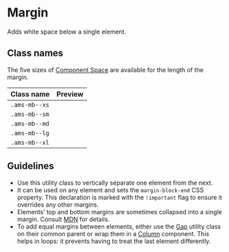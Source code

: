 <!-- @license CC0-1.0 -->

# Margin

Adds white space below a single element.

## Class names

The five sizes of [Component Space](/docs/foundation-design-tokens-space--docs) are available for the length of the margin.

| Class name    | Preview                                                                                      |
| ------------- | -------------------------------------------------------------------------------------------- |
| `.ams-mb--xs` | <div className="ams-docs-token-preview--space" style="inline-size: var(--ams-margin-xs);" /> |
| `.ams-mb--sm` | <div className="ams-docs-token-preview--space" style="inline-size: var(--ams-margin-sm);" /> |
| `.ams-mb--md` | <div className="ams-docs-token-preview--space" style="inline-size: var(--ams-margin-md);" /> |
| `.ams-mb--lg` | <div className="ams-docs-token-preview--space" style="inline-size: var(--ams-margin-lg);" /> |
| `.ams-mb--xl` | <div className="ams-docs-token-preview--space" style="inline-size: var(--ams-margin-xl);" /> |

## Guidelines

- Use this utility class to vertically separate one element from the next.
- It can be used on any element and sets the `margin-block-end` CSS property. This declaration is marked with the `!important` flag to ensure it overrides any other margins.
- Elements’ top and bottom margins are sometimes collapsed into a single margin. Consult [MDN](https://developer.mozilla.org/en-US/docs/Web/CSS/CSS_box_model/Mastering_margin_collapsing) for details.
- To add equal margins between elements, either use the [Gap](/docs/utilities-css-gap--docs) utility class on their common parent or wrap them in a [Column](/docs/components-layout-column--docs) component.
  This helps in loops: it prevents having to treat the last element differently.
